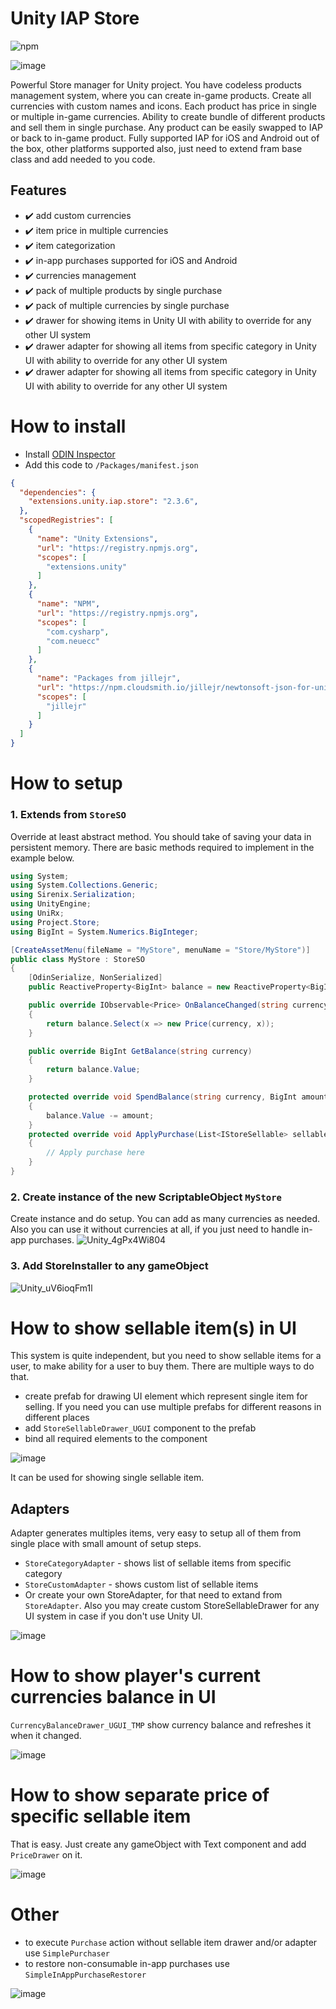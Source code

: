 # Unity IAP Store
![npm](https://img.shields.io/npm/v/extensions.unity.iap.store)

![image](https://user-images.githubusercontent.com/9135028/182879404-d7cbc547-5f3d-4b08-9185-fcaf10b0080c.png)


Powerful Store manager for Unity project. You have codeless products management system, where you can create in-game products. Create all currencies with custom names and icons. Each product has price in single or multiple in-game currencies. Ability to create bundle of different products and sell them in single purchase. Any product can be easily swapped to IAP or back to in-game product. Fully supported IAP for iOS and Android out of the box, other platforms supported also, just need to extend fram base class and add needed to you code.

## Features

- ✔️ add custom currencies
- ✔️ item price in multiple currencies 
- ✔️ item categorization
- ✔️ in-app purchases supported for iOS and Android
- ✔️ currencies management
- ✔️ pack of multiple products by single purchase
- ✔️ pack of multiple currencies by single purchase
- ✔️ drawer for showing items in Unity UI with ability to override for any other UI system
- ✔️ drawer adapter for showing all items from specific category in Unity UI with ability to override for any other UI system
- ✔️ drawer adapter for showing all items from specific category in Unity UI with ability to override for any other UI system


# How to install

- Install [ODIN Inspector](https://odininspector.com/)
- Add this code to <code>/Packages/manifest.json</code>
```json
{
  "dependencies": {
    "extensions.unity.iap.store": "2.3.6",
  },
  "scopedRegistries": [
    {
      "name": "Unity Extensions",
      "url": "https://registry.npmjs.org",
      "scopes": [
        "extensions.unity"
      ]
    },
    {
      "name": "NPM",
      "url": "https://registry.npmjs.org",
      "scopes": [
        "com.cysharp",
        "com.neuecc"
      ]
    },
    {
      "name": "Packages from jillejr",
      "url": "https://npm.cloudsmith.io/jillejr/newtonsoft-json-for-unity/",
      "scopes": [
        "jillejr"
      ]
    }
  ]
}
```


# How to setup
### 1. Extends from `StoreSO`
Override at least abstract method. You should take of saving your data in persistent memory. There are basic methods required to implement in the example below.
```C#
using System;
using System.Collections.Generic;
using Sirenix.Serialization;
using UnityEngine;
using UniRx;
using Project.Store;
using BigInt = System.Numerics.BigInteger;

[CreateAssetMenu(fileName = "MyStore", menuName = "Store/MyStore")]
public class MyStore : StoreSO
{
    [OdinSerialize, NonSerialized]
    public ReactiveProperty<BigInt> balance = new ReactiveProperty<BigInt>();

    public override IObservable<Price> OnBalanceChanged(string currency)
    {
        return balance.Select(x => new Price(currency, x));
    }

    public override BigInt GetBalance(string currency)
    {
        return balance.Value;
    }

    protected override void SpendBalance(string currency, BigInt amount)
    {
        balance.Value -= amount;
    }
    protected override void ApplyPurchase(List<IStoreSellable> sellables)
    {
        // Apply purchase here
    }
}
```
### 2. Create instance of the new ScriptableObject `MyStore`
Create instance and do setup. You can add as many currencies as needed. Also you can use it without currencies at all, if you just need to handle in-app purchases.
![Unity_4gPx4Wi804](https://user-images.githubusercontent.com/9135028/182863155-054f4b69-085f-4cae-8e55-3e24b21e1127.gif)

### 3. Add StoreInstaller to any gameObject
![Unity_uV6ioqFm1l](https://user-images.githubusercontent.com/9135028/182876230-67e7bd27-418d-46ff-8e9c-710a8b2ebe2a.gif)


# How to show sellable item(s) in UI

This system is quite independent, but you need to show sellable items for a user, to make ability for a user to buy them. There are multiple ways to do that.

- create prefab for drawing UI element which represent single item for selling. If you need you can use multiple prefabs for different reasons in different places
- add `StoreSellableDrawer_UGUI` component to the prefab
- bind all required elements to the component

![image](https://user-images.githubusercontent.com/9135028/182894050-03907564-178f-4ea9-890c-056dcb8ba9a2.png)

It can be used for showing single sellable item.

## Adapters
Adapter generates multiples items, very easy to setup all of them from single place with small amount of setup steps.

- `StoreCategoryAdapter` - shows list of sellable items from specific category
- `StoreCustomAdapter` - shows custom list of sellable items
- Or create your own StoreAdapter, for that need to extand from `StoreAdapter`. Also you may create custom StoreSellableDrawer for any UI system in case if you don't use Unity UI.

![image](https://user-images.githubusercontent.com/9135028/182894888-15171454-b3e7-438b-9a35-dbd11f51c2cc.png)

# How to show player's current currencies balance in UI
`CurrencyBalanceDrawer_UGUI_TMP` show currency balance and refreshes it when it changed.

![image](https://user-images.githubusercontent.com/9135028/182909230-64a3e610-73b8-463d-8acf-d61c10d8f323.png)


# How to show separate price of specific sellable item

That is easy. Just create any gameObject with Text component and add `PriceDrawer` on it.

![image](https://user-images.githubusercontent.com/9135028/182895876-2cc5b343-b3c7-4a71-8552-1e5c259939ab.png)


# Other
- to execute `Purchase` action without sellable item drawer and/or adapter use `SimplePurchaser`
- to restore non-consumable in-app purchases use `SimpleInAppPurchaseRestorer`

![image](https://user-images.githubusercontent.com/9135028/182900204-5c9dddf7-87f6-4c34-b76d-6e70b1b8ae64.png)


